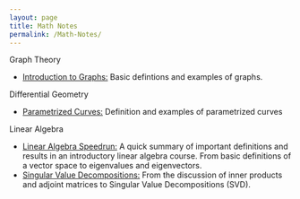 ```yaml
---
layout: page
title: Math Notes
permalink: /Math-Notes/
---
```


Graph Theory
* [Introduction to Graphs:](https://czsding40925.github.io/Graph-Basics) Basic defintions and examples of graphs. <br>

Differential Geometry
* [Parametrized Curves:](https://czsding40925.github.io/Parametrized-Curves) Definition and examples of parametrized curves<br>

Linear Algebra 
* [Linear Algebra Speedrun:](https://czsding40925.github.io/Linear-Algebra-Speedrun) A quick summary of important definitions and results in an introductory linear algebra course. From basic definitions of a vector space to eigenvalues and eigenvectors. 
* [Singular Value Decompositions:](https://czsding40925.github.io/SVD) From the discussion of inner products and adjoint matrices to Singular Value Decompositions (SVD).